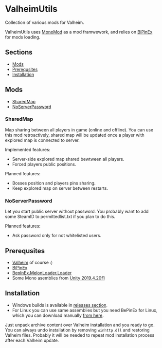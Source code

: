# ValheimUtils

Collection of various mods for Valheim.

ValheimUtils uses [MonoMod](https://github.com/MonoMod/MonoMod) as a mod framwework, and relies on [BiPinEx](https://github.com/BepInEx/BepInEx) for mods loading.

## Sections

* [Mods](#mods)
* [Prerequsites](#prerequsites)
* [Installation](#installation)

## Mods

* [SharedMap](#sharedmap)
* [NoServerPassword](#noserverpassword)

### SharedMap

Map sharing between all players in game (online and offline). You can use this mod retroactively, shared map will be updated once a player with explored map is connected to server.

Implemented features:
* Server-side explored map shared bewtween all players.
* Forced players public positions.

Planned features:
* Bosses position and players pins sharing.
* Keep explored map on server between restarts.

### NoServerPassword

Let you start public server without password. You probably want to add some SteamID to permittedlist.txt if you plan to do this.

Planned features:
* Ask password only for not whitelisted users.

## Prerequsites

* [Valheim](https://www.valheimgame.com/) of course :)
* [BiPinEx](https://github.com/BepInEx/BepInEx)
* [BepInEx.MelonLoader.Loader](https://github.com/BepInEx/BepInEx.MelonLoader.Loader)
* Some Mono asemblies from [Unity 2019.4.20f1](https://unity3d.com/unity/qa/lts-releases?version=2019.4)

## Installation

* Windows builds is available in [releases section](https://github.com/glcoder/ValheimUtils/releases).
* For Linux you can use same assemblies but you need BePinEx for Linux, which you can download manually [from here](https://github.com/BepInEx/BepInEx/releases).

Just unpack archive content over Valheim installation and you ready to go. You can always undo installation by removing `winhttp.dll` and restoring Valheim files. Probably it will be needed to repeat mod installation process after each Valheim update.
